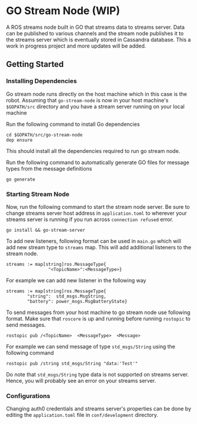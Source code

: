 # GO Stream Node (WIP)
A ROS streams node built in GO that streams data to streams server. Data can be published to various channels and the stream node publishes it to the streams server which is eventually stored in Cassandra database. This a work in progress project and more updates will be added.

## Getting Started
### Installing Dependencies
Go stream node runs directly on the host machine which in this case is the robot. Assuming that `go-stream-node` is now in your host machine's `$GOPATH/src` directory and you have a stream server running on your local machine

Run the following command to install Go dependencies
```
cd $GOPATH/src/go-stream-node
dep ensure
```
This should install all the dependencies required to run go stream node.

Run the following command to automatically generate GO files for message types from the message definitions
```
go generate
```
### Starting Stream Node
Now, run the following command to start the stream node server. Be sure to change streams server host address in `application.toml` to wherever your streams server is running if you run across `connection refused` error.
```
go install && go-stream-server
```
To add new listeners, following format can be used in `main.go` which will add new stream type to `streams` map. This will add additional listeners to the stream node.
```
streams := map[string]ros.MessageType{
                "<TopicName>":<MessageType>}
```
For example we can add new listener in the following way
```
streams := map[string]ros.MessageType{
		"string":  std_msgs.MsgString,
		"battery": power_msgs.MsgBatteryState}
```
To send messages from your host machine to go stream node use following format. Make sure that `roscore` is up and running before running `rostopic` to send messages.
```
rostopic pub /<TopicName>  <MessageType>  <Message>
```
For example we can send message of type `std_msgs/String` using the following command
```
rostopic pub /string std_msgs/String "data:'Test'"
```
Do note that `std_msgs/String` type data is not supported on streams server. Hence, you will probably see an error on your streams server.

### Configurations
Changing auth0 credentials and streams server's properties can be done by editing the `application.toml` file in `conf/development` directory.
